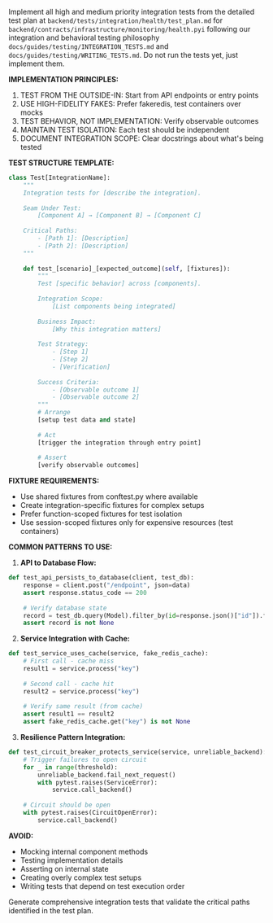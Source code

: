 Implement all high and medium priority integration tests from the detailed test plan at `backend/tests/integration/health/test_plan.md` for `backend/contracts/infrastructure/monitoring/health.pyi` following our integration and behavioral testing philosophy `docs/guides/testing/INTEGRATION_TESTS.md` and `docs/guides/testing/WRITING_TESTS.md`. Do not run the tests yet, just implement them.

**IMPLEMENTATION PRINCIPLES:**
1. TEST FROM THE OUTSIDE-IN: Start from API endpoints or entry points
2. USE HIGH-FIDELITY FAKES: Prefer fakeredis, test containers over mocks
3. TEST BEHAVIOR, NOT IMPLEMENTATION: Verify observable outcomes
4. MAINTAIN TEST ISOLATION: Each test should be independent
5. DOCUMENT INTEGRATION SCOPE: Clear docstrings about what's being tested

**TEST STRUCTURE TEMPLATE:**
```python
class Test[IntegrationName]:
    """
    Integration tests for [describe the integration].
    
    Seam Under Test:
        [Component A] → [Component B] → [Component C]
        
    Critical Paths:
        - [Path 1]: [Description]
        - [Path 2]: [Description]
    """
    
    def test_[scenario]_[expected_outcome](self, [fixtures]):
        """
        Test [specific behavior] across [components].
        
        Integration Scope:
            [List components being integrated]
            
        Business Impact:
            [Why this integration matters]
            
        Test Strategy:
            - [Step 1]
            - [Step 2]
            - [Verification]
            
        Success Criteria:
            - [Observable outcome 1]
            - [Observable outcome 2]
        """
        # Arrange
        [setup test data and state]
        
        # Act
        [trigger the integration through entry point]
        
        # Assert
        [verify observable outcomes]
```

**FIXTURE REQUIREMENTS:**
- Use shared fixtures from conftest.py where available
- Create integration-specific fixtures for complex setups
- Prefer function-scoped fixtures for test isolation
- Use session-scoped fixtures only for expensive resources (test containers)

**COMMON PATTERNS TO USE:**

1. **API to Database Flow:**
```python
def test_api_persists_to_database(client, test_db):
    response = client.post("/endpoint", json=data)
    assert response.status_code == 200
    
    # Verify database state
    record = test_db.query(Model).filter_by(id=response.json()["id"]).first()
    assert record is not None
```

2. **Service Integration with Cache:**
```python
def test_service_uses_cache(service, fake_redis_cache):
    # First call - cache miss
    result1 = service.process("key")
    
    # Second call - cache hit
    result2 = service.process("key")
    
    # Verify same result (from cache)
    assert result1 == result2
    assert fake_redis_cache.get("key") is not None
```

3. **Resilience Pattern Integration:**
```python
def test_circuit_breaker_protects_service(service, unreliable_backend):
    # Trigger failures to open circuit
    for _ in range(threshold):
        unreliable_backend.fail_next_request()
        with pytest.raises(ServiceError):
            service.call_backend()
    
    # Circuit should be open
    with pytest.raises(CircuitOpenError):
        service.call_backend()
```

**AVOID:**
- Mocking internal component methods
- Testing implementation details
- Asserting on internal state
- Creating overly complex test setups
- Writing tests that depend on test execution order

Generate comprehensive integration tests that validate the critical paths identified in the test plan.